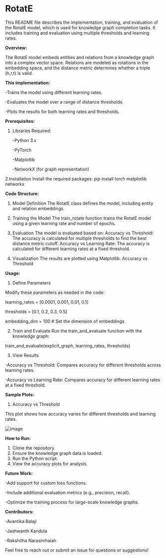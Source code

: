 # RotatE
This README file describes the implementation, training, and evaluation of the RotatE model, which is used for knowledge graph completion tasks. It includes training and evaluation using multiple thresholds and learning rates.

**Overview:**

The RotatE model embeds entities and relations from a knowledge graph into a complex vector space. Relations are modeled as rotations in the embedding space, and the distance metric determines whether a triple (h,r,t) is valid.


**This implementation:**

-Trains the model using different learning rates.

-Evaluates the model over a range of distance thresholds.

-Plots the results for both learning rates and thresholds.


**Prerequisites:** 
1. Libraries Required:

   -Python 3.x
   
   -PyTorch
   
   -Matplotlib

   -NetworkX (for graph representation)

2.Installation
Install the required packages:
pip install torch matplotlib networkx


**Code Structure:**
1. Model Definition
The RotatE class defines the model, including entity and relation embeddings.

2. Training the Model
The train_rotate function trains the RotatE model using a given learning rate and number of epochs.

3. Evaluation
The model is evaluated based on:
Accuracy vs Threshold: The accuracy is calculated for multiple thresholds to find the best distance metric cutoff.
Accuracy vs Learning Rate: The accuracy is calculated for different learning rates at a fixed threshold.

4. Visualization
The results are plotted using Matplotlib: Accuracy vs Threshold


**Usage:**
1. Define Parameters

Modify these parameters as needed in the code:

learning_rates = [0.0001, 0.001, 0.01, 0.1]

thresholds = [0.1, 0.2, 0.3, 0.5]

embedding_dim = 100  # Set the dimension of embeddings

2. Train and Evaluate
Run the train_and_evaluate function with the knowledge graph:

train_and_evaluate(explicit_graph, learning_rates, thresholds)

3. View Results

-Accuracy vs Threshold: Compares accuracy for different thresholds across learning rates.

-Accuracy vs Learning Rate: Compares accuracy for different learning rates at a fixed threshold.


**Sample Plots:**
1. Accuracy vs Threshold

This plot shows how accuracy varies for different thresholds and learning rates.

![image](https://github.com/user-attachments/assets/cbe55bf8-c7f2-4539-88ba-97c7f5ad5952)


**How to Run:**
1. Clone the repository.
2. Ensure the knowledge graph data is loaded.
3. Run the Python script.
4. View the accuracy plots for analysis.


**Future Work:**

-Add support for custom loss functions.

-Include additional evaluation metrics (e.g., precision, recall).

-Optimize the training process for large-scale knowledge graphs.


**Contributors:**

-Avantika Balaji

-Jashwanth Kandula

-Rakshitha Narasimhaiah

Feel free to reach out or submit an issue for questions or suggestions!

